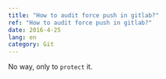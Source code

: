 ```yaml
---
title: "How to audit force push in gitlab?"
ref: "How to audit force push in gitlab?"
date: 2016-4-25
lang: en
category: Git
---
```


No way, only to `protect` it.
